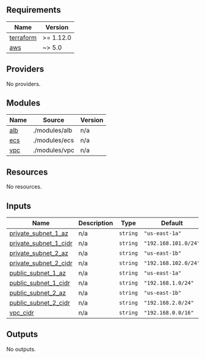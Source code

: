 ## Requirements

| Name | Version |
|------|---------|
| <a name="requirement_terraform"></a> [terraform](#requirement\_terraform) | >= 1.12.0 |
| <a name="requirement_aws"></a> [aws](#requirement\_aws) | ~> 5.0 |

## Providers

No providers.

## Modules

| Name | Source | Version |
|------|--------|---------|
| <a name="module_alb"></a> [alb](#module\_alb) | ./modules/alb | n/a |
| <a name="module_ecs"></a> [ecs](#module\_ecs) | ./modules/ecs | n/a |
| <a name="module_vpc"></a> [vpc](#module\_vpc) | ./modules/vpc | n/a |

## Resources

No resources.

## Inputs

| Name | Description | Type | Default | Required |
|------|-------------|------|---------|:--------:|
| <a name="input_private_subnet_1_az"></a> [private\_subnet\_1\_az](#input\_private\_subnet\_1\_az) | n/a | `string` | `"us-east-1a"` | no |
| <a name="input_private_subnet_1_cidr"></a> [private\_subnet\_1\_cidr](#input\_private\_subnet\_1\_cidr) | n/a | `string` | `"192.168.101.0/24"` | no |
| <a name="input_private_subnet_2_az"></a> [private\_subnet\_2\_az](#input\_private\_subnet\_2\_az) | n/a | `string` | `"us-east-1b"` | no |
| <a name="input_private_subnet_2_cidr"></a> [private\_subnet\_2\_cidr](#input\_private\_subnet\_2\_cidr) | n/a | `string` | `"192.168.102.0/24"` | no |
| <a name="input_public_subnet_1_az"></a> [public\_subnet\_1\_az](#input\_public\_subnet\_1\_az) | n/a | `string` | `"us-east-1a"` | no |
| <a name="input_public_subnet_1_cidr"></a> [public\_subnet\_1\_cidr](#input\_public\_subnet\_1\_cidr) | n/a | `string` | `"192.168.1.0/24"` | no |
| <a name="input_public_subnet_2_az"></a> [public\_subnet\_2\_az](#input\_public\_subnet\_2\_az) | n/a | `string` | `"us-east-1b"` | no |
| <a name="input_public_subnet_2_cidr"></a> [public\_subnet\_2\_cidr](#input\_public\_subnet\_2\_cidr) | n/a | `string` | `"192.168.2.0/24"` | no |
| <a name="input_vpc_cidr"></a> [vpc\_cidr](#input\_vpc\_cidr) | n/a | `string` | `"192.168.0.0/16"` | no |

## Outputs

No outputs.
